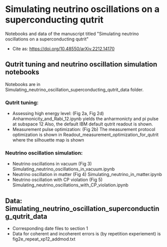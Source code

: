 # Simulating neutrino oscillations on a superconducting qutrit
Notebooks and data of the manuscript titled "Simulating neutrino oscillations on a superconducting qutrit"
- Cite as: https://doi.org/10.48550/arXiv.2212.14170

## Qutrit tuning and neutrino oscillation simulation notebooks
Notebooks are in Simulating_neutrino_oscillation_superconducting_qutrit_data folder.
### Qutrit tuning:
- Assessing high energy level: (Fig 2a, Fig 2d)
Anharmonicity_and_Rabi_12.ipynb yields the anharmonicty and pi pulse at subspace 12
Also, the default IBM default qutrit readout is shown. 
- Measurement pulse optimization: (Fig 2b)
The measurement protocol optimization is shown in Readout_measurement_optimization_for_qutrit where the silhouette map is shown
### Neutrino oscillation simulation:
- Neutrino oscillations in vacuum (Fig 3)
Simulating_neutrino_oscillations_in_vacuum.ipynb
- Neutrino oscillation in matter (Fig 4)
Simulating_neutrino_in_matter.ipynb
- Neutrino oscillation with CP violation (Fig 5)
Simulating_neutrino_oscillations_with_CP_violation.ipynb
## Data: Simulating_neutrino_oscillation_superconducting_qutrit_data 
- Corresponding date files to section 1 
- Data for coherent and incoherent errors is (by repetition experiement) is fig2e_repeat_xp12_addmod.txt

